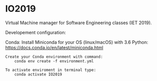 # IO2019
Virtual Machine manager for Software Engineering classes (IET 2019).


Developement configuration:

Conda:
    Install Miniconda for your OS (linux/macOS) with 3.6 Python:
        https://docs.conda.io/en/latest/miniconda.html

    Create your Conda environment with command:
        conda env create -f environment.yml

    To activate enviroment in terminal type:
        conda activate IO2019
